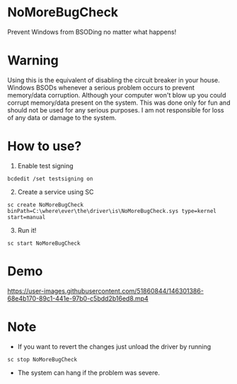 # NoMoreBugCheck

Prevent Windows from BSODing no matter what happens!

# Warning

Using this is the equivalent of disabling the circuit breaker in your house.
Windows BSODs whenever a serious problem occurs to prevent memory/data corruption.
Although your computer won't blow up you could corrupt memory/data present on the system.
This was done only for fun and should not be used for any serious purposes.
I am not responsible for loss of any data or damage to the system.

# How to use?

1. Enable test signing

```
bcdedit /set testsigning on
```

2. Create a service using SC

```
sc create NoMoreBugCheck binPath=C:\where\ever\the\driver\is\NoMoreBugCheck.sys type=kernel start=manual
```

3. Run it!

```
sc start NoMoreBugCheck
```

# Demo

https://user-images.githubusercontent.com/51860844/146301386-68e4b170-89c1-441e-97b0-c5bdd2b16ed8.mp4

# Note

- If you want to revert the changes just unload the driver by running
```
sc stop NoMoreBugCheck
```

- The system can hang if the problem was severe.
